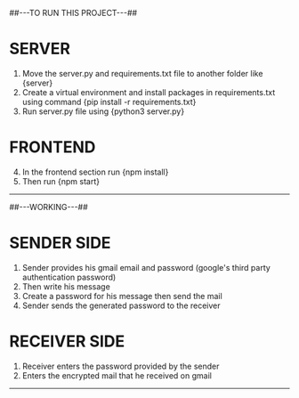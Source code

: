 ##---TO RUN THIS PROJECT---##
# SERVER
1. Move the server.py and requirements.txt file to another folder like {server}
2. Create a virtual environment and install packages in requirements.txt using command {pip install -r requirements.txt}
3. Run server.py file using {python3 server.py}

# FRONTEND
4. In the frontend section run {npm install}
5. Then run {npm start}

--------------------------------------------------------------------------------------------------
##---WORKING---##

# SENDER SIDE
1. Sender provides his gmail email and password (google's third party authentication password)
2. Then write his message
3. Create a password for his message then send the mail
4. Sender sends the generated password to the receiver 

# RECEIVER SIDE
1. Receiver enters the password provided by the sender
2. Enters the encrypted mail that he received on gmail
--------------------------------------------------------------------------------------------------


